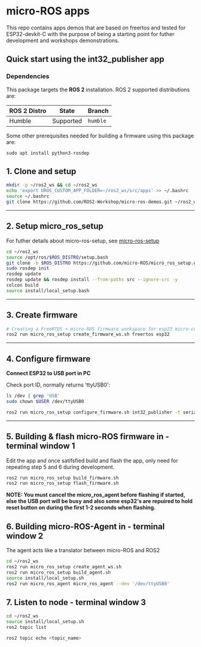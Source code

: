 # micro-ROS apps

This repo contains apps demos that are based on freertos and tested for ESP32-devkit-C with the purpose of being a starting point for futher development and workshops demonstrations.


## Quick start using the int32_publisher app


### Dependencies

This package targets the **ROS 2** installation. ROS 2 supported distributions are:

| ROS 2 Distro | State     | Branch     |
| ------------ | --------- | ---------- |
| Humble       | Supported | `humble`     |

Some other prerequisites needed for building a firmware using this package are:

```
sudo apt install python3-rosdep
```
## 1. Clone and setup
```bash
mkdir -p ~/ros2_ws && cd ~/ros2_ws
echo 'export UROS_CUSTOM_APP_FOLDER=~/ros2_ws/src/apps' >> ~/.bashrc
source ~/.bashrc
git clone https://github.com/ROS2-Workshop/micro-ros-demos.git ~/ros2_ws/src/apps
```

---
 
## 2. Setup micro_ros_setup 

For futher details about micro-ros-setup, see [micro-ros-setup](https://github.com/micro-ROS/micro_ros_setup)

```bash
cd ~/ros2_ws
source /opt/ros/$ROS_DISTRO/setup.bash
git clone -b $ROS_DISTRO https://github.com/micro-ROS/micro_ros_setup.git src/micro_ros_setup
sudo rosdep init
rosdep update
rosdep update && rosdep install --from-paths src --ignore-src -y
colcon build
source install/local_setup.bash
```
---

## 3. Create firmware
```bash
# Creating a FreeRTOS + micro-ROS firmware workspace for esp23 micro-controller
ros2 run micro_ros_setup create_firmware_ws.sh freertos esp32
```

---

## 4. Configure firmware

**Connect ESP32 to USB port in PC** 

Check port ID, normally returns 'ttyUSB0':

```bash
ls /dev | grep 'USB'
sudo chown $USER /dev/ttyUSB0
```

```bash
ros2 run micro_ros_setup configure_firmware.sh int32_publisher -t serial --dev '/dev/ttyUSB0'
```

---

## 5. Building & flash micro-ROS firmware in - terminal window 1

Edit the app and once satifsfied build and flash the app, only need for repeating step 5 and 6 during development.

```bash
ros2 run micro_ros_setup build_firmware.sh
ros2 run micro_ros_setup flash_firmware.sh
```
**NOTE: You must cancel the micro_ros_agent before flashing if started, else the USB port will be busy and also some esp32's are repuired to hold reset button on during the first 1-2 seconds when flashing.**


## 6. Building micro-ROS-Agent in - terminal window 2
The agent acts like a translator between micro-ROS and ROS2

```bash
cd ~/ros2_ws
ros2 run micro_ros_setup create_agent_ws.sh
ros2 run micro_ros_setup build_agent.sh
source install/local_setup.sh
ros2 run micro_ros_agent micro_ros_agent --dev '/dev/ttyUSB0'
```

## 7. Listen to node - terminal window 3

```bash
cd ~/ros2_ws
source install/local_setup.sh
ros2 topic list
```

```bash
ros2 topic echo <topic_name>
```
